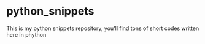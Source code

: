 # python_snippets
This is my python snippets repository, you'll find tons of short codes written here in phython
